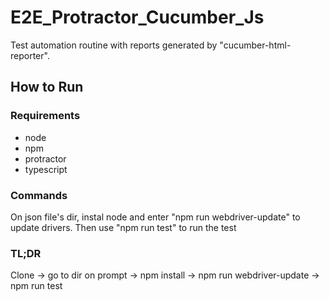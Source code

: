 # E2E_Protractor_Cucumber_Js
Test automation routine with reports generated by "cucumber-html-reporter".

## How to Run
### Requirements
- node
- npm
- protractor
- typescript
### Commands
On json file's dir, instal node and enter "npm run webdriver-update" to update drivers. Then use "npm run test" to run the test
### TL;DR
Clone -> go to dir on prompt -> npm install -> npm run webdriver-update -> npm run test

